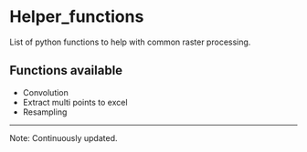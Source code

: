 # Helper_functions
List of python functions to help with common raster processing.

## Functions available

- Convolution
- Extract multi points to excel
- Resampling

-------
Note: Continuously updated.
